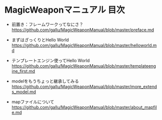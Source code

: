 # MagicWeaponマニュアル 目次

* 前置き：フレームワークってなにさ？    
<https://github.com/gallu/MagicWeaponManual/blob/master/preface.md>

* まずはざっくりとHello World    
<https://github.com/gallu/MagicWeaponManual/blob/master/helloworld.md>

* テンプレートエンジン使ってHello World    
<https://github.com/gallu/MagicWeaponManual/blob/master/templateengine_first.md>

* modelをもうちょっと継承してみる    
<https://github.com/gallu/MagicWeaponManual/blob/master/more_extends_model.md>

* mapファイルについて    
<https://github.com/gallu/MagicWeaponManual/blob/master/about_mapfile.md>


